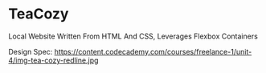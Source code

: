 # TeaCozy

Local Website Written From HTML And CSS, Leverages Flexbox Containers 

Design Spec: https://content.codecademy.com/courses/freelance-1/unit-4/img-tea-cozy-redline.jpg
